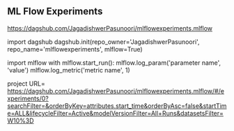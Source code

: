 ## ML Flow Experiments

https://dagshub.com/JagadishwerPasunoori/mlflowexperiments.mlflow

import dagshub
dagshub.init(repo_owner='JagadishwerPasunoori', repo_name='mlflowexperiments', mlflow=True)

import mlflow
with mlflow.start_run():
  mlflow.log_param('parameter name', 'value')
  mlflow.log_metric('metric name', 1)

project URL= https://dagshub.com/JagadishwerPasunoori/mlflowexperiments.mlflow/#/experiments/0?searchFilter=&orderByKey=attributes.start_time&orderByAsc=false&startTime=ALL&lifecycleFilter=Active&modelVersionFilter=All+Runs&datasetsFilter=W10%3D
